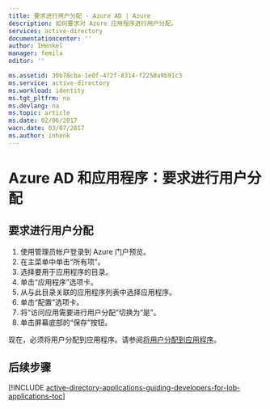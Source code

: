 ```yaml
---
title: 要求进行用户分配 - Azure AD | Azure
description: 如何要求对 Azure 应用程序进行用户分配。
services: active-directory
documentationcenter: ''
author: IHenkel
manager: femila
editor: ''

ms.assetid: 30b78cba-1e0f-472f-8314-f2250a9b91c3
ms.service: active-directory
ms.workload: identity
ms.tgt_pltfrm: na
ms.devlang: na
ms.topic: article
ms.date: 02/06/2017
wacn.date: 03/07/2017
ms.author: inhenk
---
```


# Azure AD 和应用程序：要求进行用户分配
## 要求进行用户分配
1. 使用管理员帐户登录到 Azure 门户预览。
2. 在主菜单中单击“所有项”。
3. 选择要用于应用程序的目录。
4. 单击“应用程序”选项卡。
5. 从与此目录关联的应用程序列表中选择应用程序。
6. 单击“配置”选项卡。
7. 将“访问应用需要进行用户分配”切换为“是”。
8. 单击屏幕底部的“保存”按钮。

现在，必须将用户分配到应用程序。请参阅[将用户分配到应用程序](./active-directory-applications-guiding-developers-assigning-users.md)。

## 后续步骤
[!INCLUDE [active-directory-applications-guiding-developers-for-lob-applications-toc](../../includes/active-directory-applications-guiding-developers-for-lob-applications-toc.md)]

<!---HONumber=Mooncake_0227_2017-->
<!---Update_Description: wording update -->